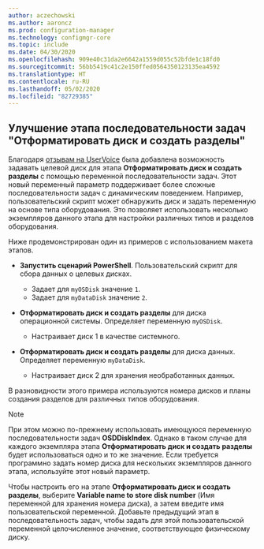 ```yaml
---
author: aczechowski
ms.author: aaroncz
ms.prod: configuration-manager
ms.technology: configmgr-core
ms.topic: include
ms.date: 04/30/2020
ms.openlocfilehash: 909e40c31da2e6642a1559d055c52bfde1c18fd0
ms.sourcegitcommit: 56bb5419c41c2e150ffed0564350123135ea4592
ms.translationtype: HT
ms.contentlocale: ru-RU
ms.lasthandoff: 05/02/2020
ms.locfileid: "82729385"
---
```

## <a name="improvement-to-format-and-partition-disk-task-sequence-step"></a><a name="bkmk_osdpart"></a> Улучшение этапа последовательности задач "Отформатировать диск и создать разделы"

<!--6610288-->

Благодаря [отзывам на UserVoice](https://configurationmanager.uservoice.com/forums/300492-ideas/suggestions/34167106-disk-number-variable-for-format-and-partition-disk) была добавлена возможность задавать целевой диск для этапа **Отформатировать диск и создать разделы** с помощью переменной последовательности задач. Этот новый переменный параметр поддерживает более сложные последовательности задач с динамическим поведением. Например, пользовательский скрипт может обнаружить диск и задать переменную на основе типа оборудования. Это позволяет использовать несколько экземпляров данного этапа для настройки различных типов и разделов оборудования.

Ниже продемонстрирован один из примеров с использованием макета этапов.

- **Запустить сценарий PowerShell**. Пользовательский скрипт для сбора данных о целевых дисках.
  - Задает для `myOSDisk` значение `1`.
  - Задает для `myDataDisk` значение `2`.

- **Отформатировать диск и создать разделы** для диска операционной системы. Определяет переменную `myOSDisk`.
  - Настраивает диск 1 в качестве системного.

- **Отформатировать диск и создать разделы** для диска данных. Определяет переменную `myDataDisk`.
  - Настраивает диск 2 для хранения необработанных данных.

В разновидности этого примера используются номера дисков и планы создания разделов для различных типов оборудования.

> [!NOTE]
> При этом можно по-прежнему использовать имеющуюся переменную последовательности задач **OSDDiskIndex**. Однако в таком случае для каждого экземпляра этапа **Отформатировать диск и создать разделы** будет использоваться одно и то же значение. Если требуется программно задать номер диска для нескольких экземпляров данного этапа, используйте этот новый параметр.

Чтобы настроить его на этапе **Отформатировать диск и создать разделы**, выберите **Variable name to store disk number** (Имя переменной для хранения номера диска), а затем введите имя пользовательской переменной. Добавьте предыдущий этап в последовательность задач, чтобы задать для этой пользовательской переменной целочисленное значение, соответствующее физическому диску.
